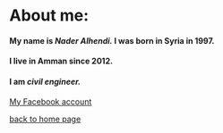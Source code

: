# About me:
#### My name is *Nader Alhendi.* I was born in Syria in 1997.
#### I live in Amman since 2012.
#### I am _civil engineer._
[My Facebook account](https://www.facebook.com/nader.alhendi.5)

[back to home page](https://naderalhendi.github.io/reading-notes.me/)
